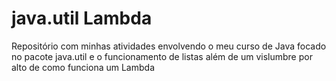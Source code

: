 # java.util Lambda
 Repositório com minhas atividades envolvendo o meu curso de Java focado no pacote java.util e o funcionamento de listas além de um vislumbre por alto de como funciona um Lambda
